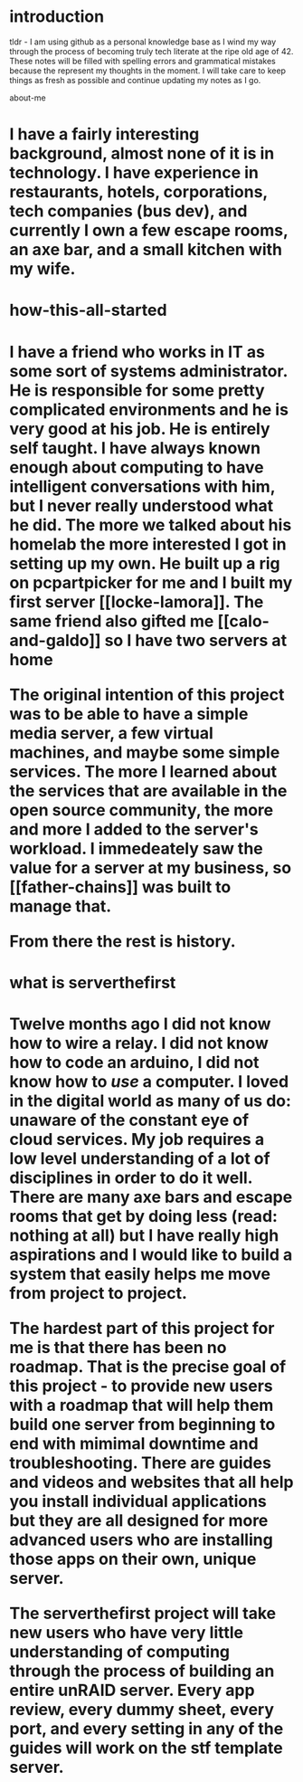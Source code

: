 # introduction

tldr - I am using github as a personal knowledge base as I wind my way through the process of becoming truly tech literate at the ripe old age of 42. These notes will be filled with spelling errors and grammatical mistakes because the represent my thoughts in the moment. I will take care to keep things as fresh as possible and continue updating my notes as I go.


<hi>about-me<h1>

I have a fairly interesting background, almost none of it is in technology. I have experience in restaurants, hotels, corporations, tech companies (bus dev), and currently I own a few escape rooms, an axe bar, and a small kitchen with my wife.

<h1>how-this-all-started<h1>

I have a friend who works in IT as some sort of systems administrator. He is responsible for some pretty complicated environments and he is very good at his job. He is entirely self taught. I have always known enough about computing to have intelligent conversations with him, but I never really understood what he did. The more we talked about his homelab the more interested I got in setting up my own. He built up a rig on pcpartpicker for me and I built my first server [[locke-lamora]]. The same friend also gifted me [[calo-and-galdo]] so I have two servers at home

The original intention of this project was to be able to have a simple media server, a few virtual machines, and maybe some simple services. The more I learned about the services that are available in the open source community, the more and more I added to the server's workload. I immedeately saw the value for a server at my business, so [[father-chains]] was built to manage that.

From there the rest is history.

<h1>what is serverthefirst<h1>

Twelve months ago I did not know how to wire a relay. I did not know how to code an arduino, I did not know how to *use* a computer. I loved in the digital world as many of us do: unaware of the constant eye of cloud services. My job requires a low level understanding of a lot of disciplines in order to do it well. There are many axe bars and escape rooms that get by doing less (read: nothing at all) but I have really high aspirations and I would like to build a system that easily helps me move from project to project.

The hardest part of this project for me is that there has been no roadmap. That is the precise goal of this project - to provide new users with a roadmap that will help them build one server from beginning to end with mimimal downtime and troubleshooting. There are guides and videos and websites that all help you install individual applications but they are all designed for more advanced users who are installing those apps on their own, unique server.

The serverthefirst project will take new users who have very little understanding of computing through the process of building an entire unRAID server. Every app review, every dummy sheet, every port, and every setting in any of the guides will work on the stf template server.
